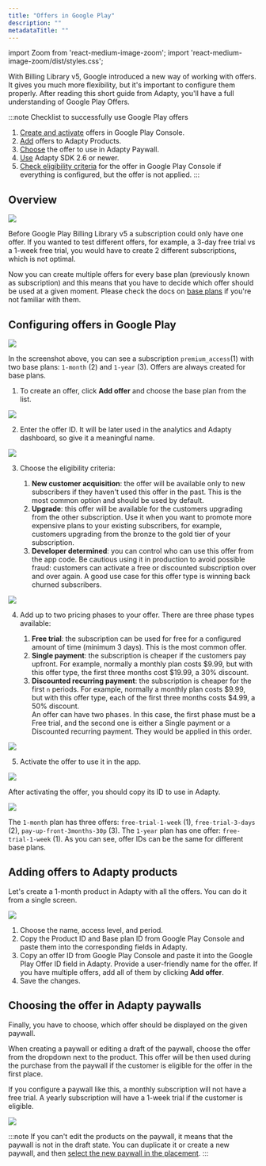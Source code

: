 ```yaml
---
title: "Offers in Google Play"
description: ""
metadataTitle: ""
---
```


import Zoom from 'react-medium-image-zoom';
import 'react-medium-image-zoom/dist/styles.css';

With Billing Library v5, Google introduced a new way of working with offers. It gives you much more flexibility, but it's important to configure them properly. After reading this short guide from Adapty, you'll have a full understanding of Google Play Offers.

:::note
Checklist to successfully use Google Play offers

1. [Create and activate](google-play-offers#configuring-offers-in-google-play) offers in Google Play Console.
2. [Add](google-play-offers#adding-offers-to-adapty-products) offers to Adapty Products.
3. [Choose](google-play-offers#choosing-the-offer-in-adapty-paywalls) the offer to use in Adapty Paywall.
4. [Use](whats-new-in-adapty-sdk-26) Adapty SDK 2.6 or newer.
5. [Check eligibility criteria](google-play-offers#configuring-offers-in-google-play) for the offer in Google Play Console if everything is configured, but the offer is not applied.
:::

## Overview


<Zoom>
  <img src={require('./img/04aca48-sub-offers.jpeg').default}
  style={{
    border: '1px solid #727272', /* border width and color */
    width: '700px', /* image width */
    display: 'block', /* for alignment */
    margin: '0 auto' /* center alignment */
  }}
/>
</Zoom>





Before Google Play Billing Library v5 a subscription could only have one offer. If you wanted to test different offers, for example, a 3-day free trial vs a 1-week free trial, you would have to create 2 different subscriptions, which is not optimal.

Now you can create multiple offers for every base plan (previously known as subscription) and this means that you have to decide which offer should be used at a given moment. Please check the docs on [base plans](android-products) if you're not familiar with them.

## Configuring offers in Google Play


<Zoom>
  <img src={require('./img/c0b1dfa-001930-November-03-XYnbieeu.webp').default}
  style={{
    border: '1px solid #727272', /* border width and color */
    width: '700px', /* image width */
    display: 'block', /* for alignment */
    margin: '0 auto' /* center alignment */
  }}
/>
</Zoom>





In the screenshot above, you can see a subscription `premium_access`(1) with two base plans: `1-month` (2) and `1-year` (3). Offers are always created for base plans.

1. To create an offer, click **Add offer** and choose the base plan from the list.

   
<Zoom>
  <img src={require('./img/75a5d69-eb0bc9a-001931-November-03-eQdthUMx.webp').default}
  style={{
    border: '1px solid #727272', /* border width and color */
    width: '700px', /* image width */
    display: 'block', /* for alignment */
    margin: '0 auto' /* center alignment */
  }}
/>
</Zoom>




2. Enter the offer ID. It will be later used in the analytics and Adapty dashboard, so give it a meaningful name.

   
<Zoom>
  <img src={require('./img/ff282c2-c0b1dfa-001930-November-03-XYnbieeu.webp').default}
  style={{
    border: '1px solid #727272', /* border width and color */
    width: '700px', /* image width */
    display: 'block', /* for alignment */
    margin: '0 auto' /* center alignment */
  }}
/>
</Zoom>




3. Choose the eligibility criteria:

   1. **New customer acquisition**: the offer will be available only to new subscribers if they haven't used this offer in the past. This is the most common option and should be used by default.
   2. **Upgrade**: this offer will be available for the customers upgrading from the other subscription. Use it when you want to promote more expensive plans to your existing subscribers, for example, customers upgrading from the bronze to the gold tier of your subscription.
   3. **Developer determined**: you can control who can use this offer from the app code. Be cautious using it in production to avoid possible fraud: customers can activate a free or discounted subscription over and over again. A good use case for this offer type is winning back churned subscribers.

   
<Zoom>
  <img src={require('./img/ee302dc-a506e5a-001934-November-03-TVBLOz2L.webp').default}
  style={{
    border: '1px solid #727272', /* border width and color */
    width: '700px', /* image width */
    display: 'block', /* for alignment */
    margin: '0 auto' /* center alignment */
  }}
/>
</Zoom>




4. Add up to two pricing phases to your offer. There are three phase types available:

   1. **Free trial**: the subscription can be used for free for a configured amount of time (minimum 3 days). This is the most common offer.
   2. **Single payment**: the subscription is cheaper if the customers pay upfront. For example, normally a monthly plan costs $9.99, but with this offer type, the first three months cost $19.99, a 30% discount.
   3. **Discounted recurring payment**: the subscription is cheaper for the first `n` periods. For example, normally a monthly plan costs $9.99, but with this offer type, each of the first three months costs $4.99, a 50% discount.  
      An offer can have two phases. In this case, the first phase must be a Free trial, and the second one is either a Single payment or a Discounted recurring payment. They would be applied in this order.

   
<Zoom>
  <img src={require('./img/d6267f3-a48f79e-001936-November-03-A13wutRh.webp').default}
  style={{
    border: '1px solid #727272', /* border width and color */
    width: '700px', /* image width */
    display: 'block', /* for alignment */
    margin: '0 auto' /* center alignment */
  }}
/>
</Zoom>




5. Activate the offer to use it in the app.

   
<Zoom>
  <img src={require('./img/d3fc09b-f149ba6-001937-November-03-MO9Gz3ap.webp').default}
  style={{
    border: '1px solid #727272', /* border width and color */
    width: '700px', /* image width */
    display: 'block', /* for alignment */
    margin: '0 auto' /* center alignment */
  }}
/>
</Zoom>




After activating the offer, you should copy its ID to use in Adapty.


<Zoom>
  <img src={require('./img/0800923-001938-November-03-ANtSI48t.webp').default}
  style={{
    border: '1px solid #727272', /* border width and color */
    width: '700px', /* image width */
    display: 'block', /* for alignment */
    margin: '0 auto' /* center alignment */
  }}
/>
</Zoom>





The `1-month` plan has three offers: `free-trial-1-week` (1), `free-trial-3-days` (2), `pay-up-front-3months-30p` (3). The `1-year` plan has one offer: `free-trial-1-week` (1). As you can see, offer IDs can be the same for different base plans.

## Adding offers to Adapty products

Let's create a 1-month product in Adapty with all the offers. You can do it from a single screen.


<Zoom>
  <img src={require('./img/e5a37f4-001940-November-03-S8fDVXyR.webp').default}
  style={{
    border: '1px solid #727272', /* border width and color */
    width: '700px', /* image width */
    display: 'block', /* for alignment */
    margin: '0 auto' /* center alignment */
  }}
/>
</Zoom>





1. Choose the name, access level, and period.
2. Copy the Product ID and Base plan ID from Google Play Console and paste them into the corresponding fields in Adapty.
3. Copy an offer ID from Google Play Console and paste it into the Google Play Offer ID field in Adapty. Provide a user-friendly name for the offer. If you have multiple offers, add all of them by clicking **Add offer**.
4. Save the changes.

## Choosing the offer in Adapty paywalls

Finally, you have to choose, which offer should be displayed on the given paywall.

When creating a paywall or editing a draft of the paywall, choose the offer from the dropdown next to the product. This offer will be then used during the purchase from the paywall if the customer is eligible for the offer in the first place.

If you configure a paywall like this, a monthly subscription will not have a free trial. A yearly subscription will have a 1-week trial if the customer is eligible.


<Zoom>
  <img src={require('./img/3f2c59f-001942-November-03-9iARsVaa.webp').default}
  style={{
    border: '1px solid #727272', /* border width and color */
    width: '700px', /* image width */
    display: 'block', /* for alignment */
    margin: '0 auto' /* center alignment */
  }}
/>
</Zoom>





:::note
If you can't edit the products on the paywall, it means that the paywall is not in the draft state. You can duplicate it or create a new paywall, and then [select the new paywall in the placement](add-audience-paywall-ab-test).
:::